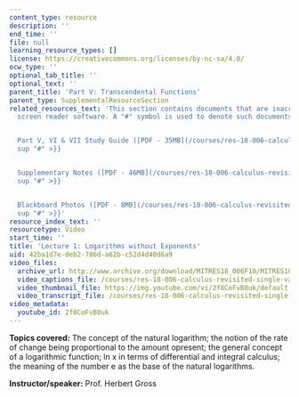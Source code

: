```yaml
---
content_type: resource
description: ''
end_time: ''
file: null
learning_resource_types: []
license: https://creativecommons.org/licenses/by-nc-sa/4.0/
ocw_type: ''
optional_tab_title: ''
optional_text: ''
parent_title: 'Part V: Transcendental Functions'
parent_type: SupplementalResourceSection
related_resources_text: 'This section contains documents that are inaccessible to
  screen reader software. A "#" symbol is used to denote such documents.


  Part V, VI & VII Study Guide ([PDF - 35MB](/courses/res-18-006-calculus-revisited-single-variable-calculus-fall-2010/resources/mitres_18_006_study_5_6_7)){{<
  sup "#" >}}


  Supplementary Notes ([PDF - 46MB](/courses/res-18-006-calculus-revisited-single-variable-calculus-fall-2010/resources/mitres_18_006_supp_notes-1)){{<
  sup "#" >}}


  Blackboard Photos ([PDF - 8MB](/courses/res-18-006-calculus-revisited-single-variable-calculus-fall-2010/resources/mitres_18_006_blackboard-1)){{<
  sup "#" >}}'
resource_index_text: ''
resourcetype: Video
start_time: ''
title: 'Lecture 1: Logarithms without Exponents'
uid: 42ba1d7e-deb2-786d-a62b-c52d4d40d6a9
video_files:
  archive_url: http://www.archive.org/download/MITRES18_006F10/MITRES18_006F10_26_0501_300k.mp4
  video_captions_file: /courses/res-18-006-calculus-revisited-single-variable-calculus-fall-2010/cf5015730d71540094ea913557ef4744_2f8CoFvB8uk.vtt
  video_thumbnail_file: https://img.youtube.com/vi/2f8CoFvB8uk/default.jpg
  video_transcript_file: /courses/res-18-006-calculus-revisited-single-variable-calculus-fall-2010/0691862321b26aaff08b80f01ba55a86_2f8CoFvB8uk.pdf
video_metadata:
  youtube_id: 2f8CoFvB8uk
---
```


**Topics covered:** The concept of the natural logarithm; the notion of the rate of change being proportional to the amount opresent; the general concept of a logarithmic function; ln x in terms of differential and integral calculus; the meaning of the number e as the base of the natural logarithms.

**Instructor/speaker:** Prof. Herbert Gross

